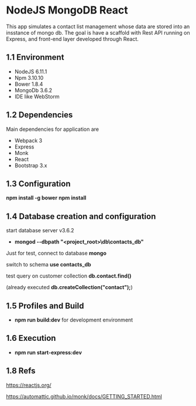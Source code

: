 # NodeJS MongoDB React

This app simulates a contact list management whose data are stored into an insstance 
of mongo db.
The goal is have a scaffold with Rest API running on Express, and front-end layer
developed through React.

## 1.1	Environment

- NodeJS 	6.11.1
- Npm 		3.10.10
- Bower 	1.8.4
- MongoDb 	3.6.2
- IDE like WebStorm


## 1.2 Dependencies

Main dependencies for application are
- Webpack 3
- Express
- Monk
- React
- Bootstrap 3.x

## 1.3 Configuration

**npm install -g bower**
**npm install**


## 1.4 Database creation and configuration

start database server v3.6.2
- **mongod --dbpath "<project_root>\db\contacts_db"**

Just for test, connect to database **mongo**

switch to schema **use contacts_db**

test query on customer collection **db.contact.find()**

(already executed **db.createCollection("contact");**)

## 1.5 Profiles and Build

- **npm run build:dev** for development environment

## 1.6 Execution

- **npm run start-express:dev**

## 1.8 Refs

https://reactjs.org/

https://automattic.github.io/monk/docs/GETTING_STARTED.html

